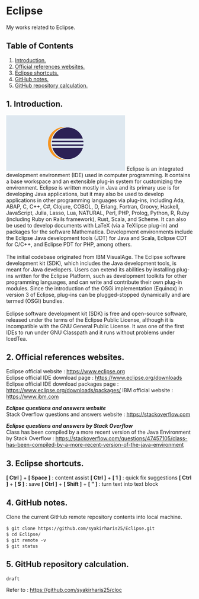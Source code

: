 # Eclipse
My works related to Eclipse.

## Table of Contents
1. [Introduction.](#introduction)
2. [Official references websites.](#references)
3. [Eclipse shortcuts.](#shortcuts)
4. [GitHub notes.](#github)
5. [GitHub repository calculation.](#calculation)

<a name="introduction"></a>
## 1. Introduction.
<img src="eclipse.png" height="150">
Eclipse is an integrated development environment (IDE) used in computer programming. It contains a base workspace and an extensible plug-in system for customizing the environment. Eclipse is written mostly in Java and its primary use is for developing Java applications, but it may also be used to develop applications in other programming languages via plug-ins, including Ada, ABAP, C, C++, C#, Clojure, COBOL, D, Erlang, Fortran, Groovy, Haskell, JavaScript, Julia, Lasso, Lua, NATURAL, Perl, PHP, Prolog, Python, R, Ruby (including Ruby on Rails framework), Rust, Scala, and Scheme. It can also be used to develop documents with LaTeX (via a TeXlipse plug-in) and packages for the software Mathematica. Development environments include the Eclipse Java development tools (JDT) for Java and Scala, Eclipse CDT for C/C++, and Eclipse PDT for PHP, among others.
<br /><br />
The initial codebase originated from IBM VisualAge. The Eclipse software development kit (SDK), which includes the Java development tools, is meant for Java developers. Users can extend its abilities by installing plug-ins written for the Eclipse Platform, such as development toolkits for other programming languages, and can write and contribute their own plug-in modules. Since the introduction of the OSGi implementation (Equinox) in version 3 of Eclipse, plug-ins can be plugged-stopped dynamically and are termed (OSGI) bundles.
<br /><br />
Eclipse software development kit (SDK) is free and open-source software, released under the terms of the Eclipse Public License, although it is incompatible with the GNU General Public License. It was one of the first IDEs to run under GNU Classpath and it runs without problems under IcedTea.

<a name="references"></a>
## 2. Official references websites. <br />
Eclipse official website : https://www.eclipse.org <br />
Eclipse official IDE download page : https://www.eclipse.org/downloads <br />
Eclipse official IDE download packages page : https://www.eclipse.org/downloads/packages/
IBM official website : https://www.ibm.com  <br />

**_Eclipse questions and answers website_** <br />
Stack Overflow questions and answers website : https://stackoverflow.com <br />

**_Eclipse questions and answers by Stack Overflow_** <br />
Class has been compiled by a more recent version of the Java Environment by Stack Overflow : https://stackoverflow.com/questions/47457105/class-has-been-compiled-by-a-more-recent-version-of-the-java-environment

<a name="shortcuts"></a>
## 3. Eclipse shortcuts.
**[ Ctrl ]** + **[ Space ]** : content assist
**[ Ctrl ]** + **[ 1 ]** : quick fix suggestions
**[ Ctrl ]** + **[ S ]** : save
**[ Ctrl ]** + **[ Shift ]** + **[ " ]** : turn text into text block

<a name="github"></a>
## 4. GitHub notes.
Clone the current GitHub remote repository contents into local machine.
```
$ git clone https://github.com/syakirharis25/Eclipse.git
$ cd Eclipse/
$ git remote -v
$ git status
```

<a name="calculation"></a>
## 5. GitHub repository calculation.
```
draft
```
Refer to : https://github.com/syakirharis25/cloc
